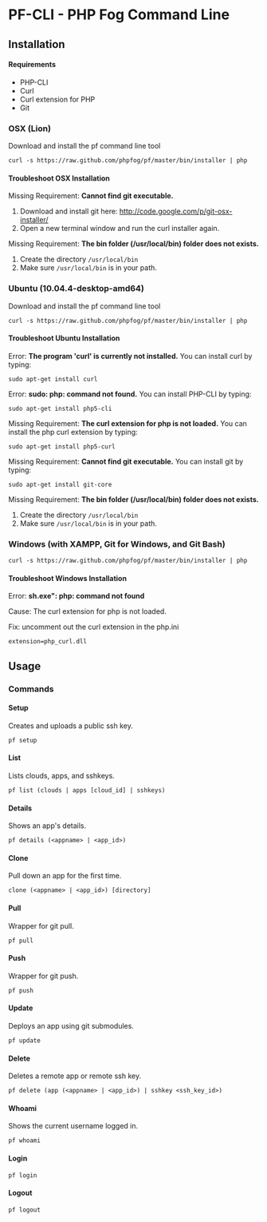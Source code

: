 # PF-CLI - PHP Fog Command Line

## Installation

#### Requirements

* PHP-CLI
* Curl
* Curl extension for PHP
* Git

### OSX (Lion)

Download and install the pf command line tool

    curl -s https://raw.github.com/phpfog/pf/master/bin/installer | php

#### Troubleshoot OSX Installation

Missing Requirement: **Cannot find git executable.** 

1. Download and install git here: <a href="http://code.google.com/p/git-osx-installer/">http://code.google.com/p/git-osx-installer/</a>
2. Open a new terminal window and run the curl installer again.

Missing Requirement: **The bin folder (/usr/local/bin) folder does not exists.**

1. Create the directory `/usr/local/bin`
2. Make sure `/usr/local/bin` is in your path.


### Ubuntu (10.04.4-desktop-amd64)

Download and install the pf command line tool

    curl -s https://raw.github.com/phpfog/pf/master/bin/installer | php
    
#### Troubleshoot Ubuntu Installation

Error: **The program 'curl' is currently not installed.** You can install curl by typing:

    sudo apt-get install curl

Error: **sudo: php: command not found.** You can install PHP-CLI by typing: 

    sudo apt-get install php5-cli

Missing Requirement: **The curl extension for php is not loaded.** You can install the php curl extension by typing:

    sudo apt-get install php5-curl

Missing Requirement: **Cannot find git executable.** You can install git by typing:

    sudo apt-get install git-core
    
Missing Requirement: **The bin folder (/usr/local/bin) folder does not exists.**

1. Create the directory `/usr/local/bin`
2. Make sure `/usr/local/bin` is in your path.

### Windows (with XAMPP, Git for Windows, and Git Bash)

    curl -s https://raw.github.com/phpfog/pf/master/bin/installer | php
    
#### Troubleshoot Windows Installation

Error: **sh.exe": php: command not found**

Cause: The curl extension for php is not loaded.

Fix: uncomment out the curl extension in the php.ini

    extension=php_curl.dll 

## Usage

### Commands

#### Setup

Creates and uploads a public ssh key.

    pf setup

#### List	

Lists clouds, apps, and sshkeys.

	pf list (clouds | apps [cloud_id] | sshkeys)
	
#### Details

Shows an app's details.

    pf details (<appname> | <app_id>)

#### Clone

Pull down an app for the first time.

	clone (<appname> | <app_id>) [directory]

#### Pull

Wrapper for git pull.

	pf pull

#### Push

Wrapper for git push.

	pf push

#### Update

Deploys an app using git submodules.

	pf update
	
#### Delete

Deletes a remote app or remote ssh key. 

	pf delete (app (<appname> | <app_id>) | sshkey <ssh_key_id>)
	
#### Whoami

Shows the current username logged in.

    pf whoami
    
#### Login

	pf login

#### Logout

	pf logout
	
	
	
